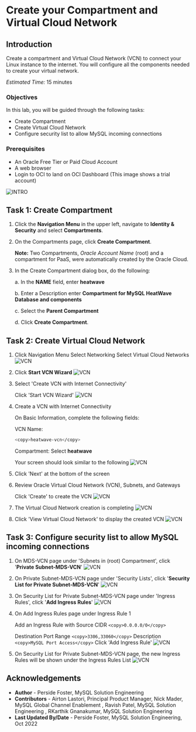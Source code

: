 # Create your Compartment and Virtual Cloud Network

## Introduction

Create a compartment and Virtual Cloud Network (VCN) to connect your Linux instance to the internet. You will configure all the components needed to create your virtual network.

_Estimated Time:_ 15 minutes

### Objectives

In this lab, you will be guided through the following tasks:

- Create Compartment
- Create Virtual Cloud Network
- Configure security list to allow MySQL incoming connections

### Prerequisites

- An Oracle Free Tier or Paid Cloud Account
- A web browser
- Login to OCI to land on OCI Dashboard (This image shows a trial account)

![INTRO](./images/oci-dashboard.png " ")

## Task 1: Create Compartment

1. Click the **Navigation Menu** in the upper left, navigate to **Identity & Security** and select **Compartments**.

2. On the Compartments page, click **Create Compartment**.

    **Note:** Two Compartments, _Oracle Account Name_ (root) and a compartment for PaaS, were automatically created by the Oracle Cloud.

3. In the Create Compartment dialog box,  do the following:

    a. In the **NAME** field, enter **heatwave**

    b. Enter a Description enter **Compartment for MySQL HeatWave Database and components**

    c. Select the **Parent Compartment**

    d. Click **Create Compartment**.

## Task 2: Create Virtual Cloud Network

1. Click Navigation Menu
    Select Networking
    Select Virtual Cloud Networks
    ![VCN](./images/03vcn01.png " ")

2. Click **Start VCN Wizard**
    ![VCN](./images/03vcn02.png " ")

3. Select 'Create VCN with Internet Connectivity'

    Click 'Start VCN Wizard'
    ![VCN](./images/03vcn03.png " ")

4. Create a VCN with Internet Connectivity

    On Basic Information, complete the following fields:

    VCN Name:

    ```bash
    <copy>heatwave-vcn</copy>
    ```

    Compartment: Select  **heatwave**

    Your screen should look similar to the following
        ![VCN](./images/03vcn04.png " ")

5. Click 'Next' at the bottom of the screen

6. Review Oracle Virtual Cloud Network (VCN), Subnets, and Gateways

    Click 'Create' to create the VCN
    ![VCN](./images/03vcn04-1.png " ")

7. The Virtual Cloud Network creation is completing
    ![VCN](./images/03vcn05.png " ")

8. Click 'View Virtual Cloud Network' to display the created VCN
    ![VCN](./images/03vcn06.png " ")

## Task 3: Configure security list to allow MySQL incoming connections

1. On MDS-VCN page under 'Subnets in (root) Compartment', click  '**Private Subnet-MDS-VCN**'
     ![VCN](./images/03vcn07.png " ")

2. On Private Subnet-MDS-VCN page under 'Security Lists',  click  '**Security List for Private Subnet-MDS-VCN**'
    ![VCN](./images/03vcn08.png " ")

3. On Security List for Private Subnet-MDS-VCN page under 'Ingress Rules', click '**Add Ingress Rules**'
    ![VCN](./images/03vcn09.png " ")

4. On Add Ingress Rules page under Ingress Rule 1

    Add an Ingress Rule with Source CIDR
        ```<copy>0.0.0.0/0</copy>```

    Destination Port Range
        ```
        <copy>3306,33060</copy>
        ```
    Description
        ```
        <copy>MySQL Port Access</copy>
        ```
    Click 'Add Ingress Rule'
        ![VCN](./images/03vcn10.png " ")

5. On Security List for Private Subnet-MDS-VCN page, the new Ingress Rules will be shown under the Ingress Rules List
    ![VCN](./images/03vcn11.png " ")

## Acknowledgements

- **Author** - Perside Foster, MySQL Solution Engineering
- **Contributors** - Airton Lastori, Principal Product Manager, Nick Mader, MySQL Global Channel Enablement , Ravish Patel, MySQL Solution Engineering , RKarthik Gnanakumar, MySQL Solution Engineering 
- **Last Updated By/Date** - Perside Foster, MySQL Solution Engineering, Oct 2022